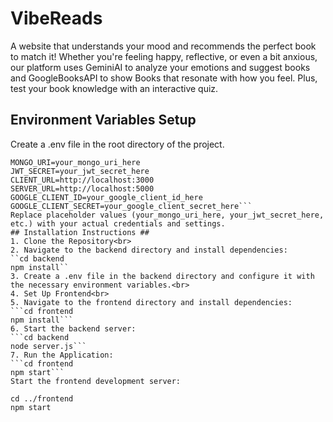# VibeReads
A website that understands your mood and recommends the perfect book to match it! Whether you're feeling happy, reflective, or even a bit anxious, our platform uses GeminiAI to analyze your emotions and suggest books and GoogleBooksAPI to show Books that resonate with how you feel. Plus, test your book knowledge with an interactive quiz.<br>
## Environment Variables Setup ##
Create a .env file in the root directory of the project.
```PORT=5000
MONGO_URI=your_mongo_uri_here
JWT_SECRET=your_jwt_secret_here
CLIENT_URL=http://localhost:3000
SERVER_URL=http://localhost:5000
GOOGLE_CLIENT_ID=your_google_client_id_here
GOOGLE_CLIENT_SECRET=your_google_client_secret_here```
Replace placeholder values (your_mongo_uri_here, your_jwt_secret_here, etc.) with your actual credentials and settings.
## Installation Instructions ##
1. Clone the Repository<br>
2. Navigate to the backend directory and install dependencies:
``cd backend
npm install``
3. Create a .env file in the backend directory and configure it with the necessary environment variables.<br>
4. Set Up Frontend<br>
5. Navigate to the frontend directory and install dependencies:
```cd frontend
npm install```
6. Start the backend server:
```cd backend
node server.js```
7. Run the Application:
```cd frontend
npm start```
Start the frontend development server:

cd ../frontend
npm start
